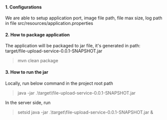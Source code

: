 #### 1. Configurations
We are able to setup application port, image file path, file max size, log path in file src/resources/application.properties
#### 2. How to package application
The application will be packaged to jar file, it's generated in path: target/file-upload-service-0.0.1-SNAPSHOT.jar
> mvn clean package
#### 3. How to run the jar
Locally, run below command in the project root path
> java -jar .\target\file-upload-service-0.0.1-SNAPSHOT.jar

In the server side, run
> setsid java -jar .\target\file-upload-service-0.0.1-SNAPSHOT.jar &